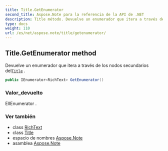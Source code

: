 ```yaml
---
title: Title.GetEnumerator
second_title: Aspose.Note para la referencia de la API de .NET
description: Title método. Devuelve un enumerador que itera a través de los nodos secundarios delTitle .
type: docs
weight: 110
url: /es/net/aspose.note/title/getenumerator/
---
```

## Title.GetEnumerator method

Devuelve un enumerador que itera a través de los nodos secundarios del[`Title`](../) .

```csharp
public IEnumerator<RichText> GetEnumerator()
```

### Valor_devuelto

ElIEnumerator .

### Ver también

* class [RichText](../../richtext/)
* class [Title](../)
* espacio de nombres [Aspose.Note](../../title/)
* asamblea [Aspose.Note](../../../)


